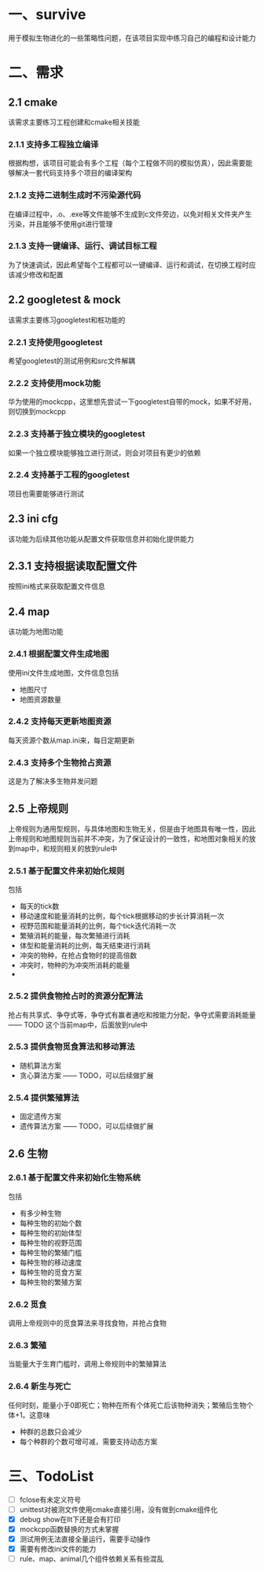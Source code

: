 # 一、survive

用于模拟生物进化的一些策略性问题，在该项目实现中练习自己的编程和设计能力

# 二、需求

## 2.1 cmake

该需求主要练习工程创建和cmake相关技能

### 2.1.1 支持多工程独立编译

根据构想，该项目可能会有多个工程（每个工程做不同的模拟仿真），因此需要能够解决一套代码支持多个项目的编译架构

### 2.1.2 支持二进制生成时不污染源代码

在编译过程中，.o、.exe等文件能够不生成到c文件旁边，以免对相关文件夹产生污染，并且能够不使用git进行管理

### 2.1.3 支持一键编译、运行、调试目标工程

为了快速调试，因此希望每个工程都可以一键编译、运行和调试，在切换工程时应该减少修改和配置

## 2.2 googletest & mock

该需求主要练习googletest和桩功能的

### 2.2.1 支持使用googletest

希望googletest的测试用例和src文件解耦

### 2.2.2 支持使用mock功能

华为使用的mockcpp，这里想先尝试一下googletest自带的mock，如果不好用，则切换到mockcpp

### 2.2.3 支持基于独立模块的googletest

如果一个独立模块能够独立进行测试，则会对项目有更少的依赖

### 2.2.4 支持基于工程的googletest

项目也需要能够进行测试

## 2.3 ini cfg

该功能为后续其他功能从配置文件获取信息并初始化提供能力

## 2.3.1 支持根据读取配置文件

按照ini格式来获取配置文件信息

## 2.4 map

该功能为地图功能

### 2.4.1 根据配置文件生成地图

使用ini文件生成地图，文件信息包括

* 地图尺寸
* 地图资源数量


### 2.4.2 支持每天更新地图资源

每天资源个数从map.ini来，每日定期更新

### 2.4.3 支持多个生物抢占资源

这是为了解决多生物并发问题

## 2.5 上帝规则

上帝规则为通用型规则，与具体地图和生物无关，但是由于地图具有唯一性，因此上帝规则和地图规则当前并不冲突，为了保证设计的一致性，和地图对象相关的放到map中，和规则相关的放到rule中

### 2.5.1 基于配置文件来初始化规则

包括
* 每天的tick数
* 移动速度和能量消耗的比例，每个tick根据移动的步长计算消耗一次
* 视野范围和能量消耗的比例，每个tick迭代消耗一次
* 繁殖消耗的能量，每次繁殖进行消耗
* 体型和能量消耗的比例，每天结束进行消耗
* 冲突的物种，在抢占食物时的提高倍数
* 冲突时，物种的为冲突所消耗的能量
* 
### 2.5.2 提供食物抢占时的资源分配算法

抢占有共享式、争夺式等，争夺式有赢者通吃和按能力分配，争夺式需要消耗能量 —— TODO 这个当前map中，后面放到rule中

### 2.5.3 提供食物觅食算法和移动算法

* 随机算法方案
* 贪心算法方案 —— TODO，可以后续做扩展

### 2.5.4 提供繁殖算法

* 固定遗传方案
* 遗传算法方案 —— TODO，可以后续做扩展

## 2.6 生物

### 2.6.1 基于配置文件来初始化生物系统
包括
* 有多少种生物
* 每种生物的初始个数
* 每种生物的初始体型
* 每种生物的视野范围
* 每种生物的繁殖门槛
* 每种生物的移动速度
* 每种生物的觅食方案
* 每种生物的繁殖方案

### 2.6.2 觅食

调用上帝规则中的觅食算法来寻找食物，并抢占食物

### 2.6.3 繁殖

当能量大于生育门槛时，调用上帝规则中的繁殖算法

### 2.6.4 新生与死亡

任何时刻，能量小于0即死亡；物种在所有个体死亡后该物种消失；繁殖后生物个体+1。这意味
* 种群的总数只会减少
* 每个种群的个数可增可减，需要支持动态方案

# 三、TodoList

- [ ] fclose有未定义符号
- [ ] unittest对被测文件使用cmake直接引用，没有做到cmake组件化
- [X] debug show在llt下还是会有打印
- [x] mockcpp函数替换的方式未掌握
- [x] 测试用例无法直接全量运行，需要手动操作
- [x] 需要有修改ini文件的能力
- [ ] rule、map、animal几个组件依赖关系有些混乱